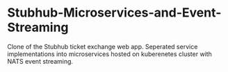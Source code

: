# Stubhub-Microservices-and-Event-Streaming
Clone of the Stubhub ticket exchange web app. Seperated service implementations into microservices hosted on kuberenetes cluster with NATS event streaming.
